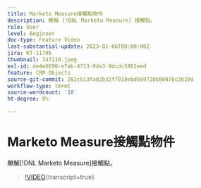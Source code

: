 ```yaml
---
title: Marketo Measure接觸點物件
description: 瞭解 [!DNL Marketo Measure] 接觸點。
role: User
level: Beginner
doc-type: Feature Video
last-substantial-update: 2023-01-06T00:00:00Z
jira: KT-11705
thumbnail: 347219.jpeg
exl-id: de4e6690-e7ab-4713-9da3-9dcdc5962eed
feature: CRM Objects
source-git-commit: 262cb13fa02b32f7918ebd569720b80078c2b28d
workflow-type: tm+mt
source-wordcount: '18'
ht-degree: 0%

---
```


# Marketo Measure接觸點物件

瞭解[!DNL Marketo Measure]接觸點。

>[!VIDEO](https://video.tv.adobe.com/v/347219/?learn=on){transcript=true}
